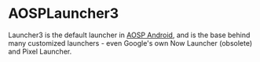 # AOSPLauncher3

Launcher3 is the default launcher in [AOSP Android](https://android.googlesource.com/platform/packages/apps/Launcher3/), 
and is the base behind many customized launchers - even Google's own Now Launcher (obsolete) and Pixel Launcher. 


